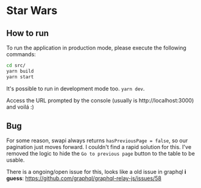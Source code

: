 # Star Wars

## How to run

To run the application in production mode, please execute the following commands:

```sh
cd src/
yarn build
yarn start
```

It's possible to run in development mode too. `yarn dev`.

Access the URL prompted by the console (usually is http://localhost:3000) and voilá :)

## Bug

For some reason, swapi always returns `hasPreviousPage = false`, so our pagination just moves forward. I couldn't find a rapid solution for this. I've removed the logic to hide the `Go to previous page` button to the table to be usable.

There is a ongoing/open issue for this, looks like a old issue in graphql __i guess__: https://github.com/graphql/graphql-relay-js/issues/58